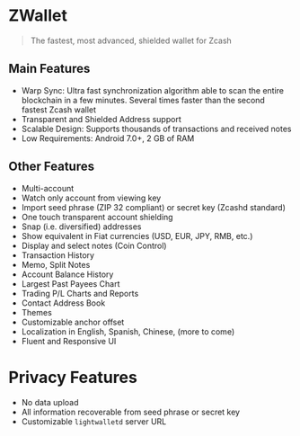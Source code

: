 # ZWallet

> The fastest, most advanced, shielded wallet for Zcash

## Main Features

- Warp Sync: Ultra fast synchronization algorithm able to scan the entire
blockchain in a few minutes. Several times faster than the second fastest Zcash wallet
- Transparent and Shielded Address support
- Scalable Design: Supports thousands of transactions and received notes
- Low Requirements: Android 7.0+, 2 GB of RAM

## Other Features

- Multi-account
- Watch only account from viewing key
- Import seed phrase (ZIP 32 compliant) or secret key (Zcashd standard)
- One touch transparent account shielding
- Snap (i.e. diversified) addresses 
- Show equivalent in Fiat currencies (USD, EUR, JPY, RMB, etc.)
- Display and select notes (Coin Control)
- Transaction History
- Memo, Split Notes
- Account Balance History
- Largest Past Payees Chart
- Trading P/L Charts and Reports
- Contact Address Book
- Themes
- Customizable anchor offset
- Localization in English, Spanish, Chinese, (more to come)
- Fluent and Responsive UI

# Privacy Features

- No data upload
- All information recoverable from seed phrase or secret key
- Customizable `lightwalletd` server URL

